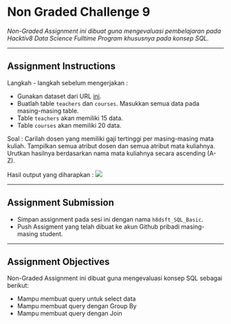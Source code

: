 # Non Graded Challenge 9

_Non-Graded Assignment ini dibuat guna mengevaluasi pembelajaran pada Hacktiv8 Data Science Fulltime Program khususnya pada konsep SQL._

---
## Assignment Instructions

Langkah - langkah sebelum mengerjakan : 
* Gunakan dataset dari URL [ini](https://github.com/danupurnomo/hacktiv8-exercises/blob/main/P0W2D4AM%20%26%20P0W2D4PM%20-%20SQL/P0W2D4AM%20%26%20P0W2D4PM%20-%20SQL.ipynb).
* Buatlah table `teachers` dan `courses`. Masukkan semua data pada masing-masing table.
* Table `teachers` akan memiliki 15 data.
* Table `courses` akan memiliki 20 data.

Soal : Carilah dosen yang memiliki gaji tertinggi per masing-masing mata kuliah. Tampilkan semua atribut dosen dan semua atribut mata kuliahnya. Urutkan hasilnya berdasarkan nama mata kuliahnya secara ascending (A-Z).

Hasil output yang diharapkan : 
<img src="https://i.ibb.co/HdMVSFW/Phase-0-Output-NGC9-SQL.png">

---
## Assignment Submission

* Simpan assignment pada sesi ini dengan nama `h8dsft_SQL_Basic`.
* Push Assigment yang telah dibuat ke akun Github pribadi masing-masing student.

---
## Assignment Objectives

Non-Graded Assignment ini dibuat guna mengevaluasi konsep SQL sebagai berikut:

* Mampu membuat query untuk select data
* Mampu membuat query dengan Group By
* Mampu membuat query dengan Join

